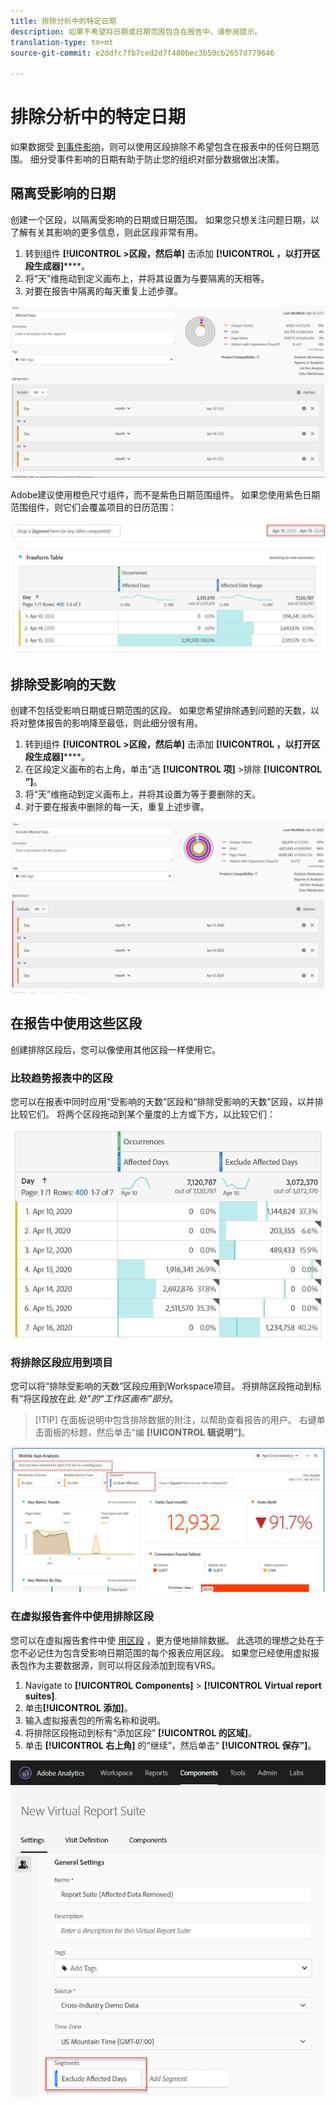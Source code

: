 ```yaml
---
title: 排除分析中的特定日期
description: 如果不希望将日期或日期范围包含在报告中，请参阅提示。
translation-type: tm+mt
source-git-commit: e2ddfc7fb7ced2d7f480bec3b50cb2657d779646

---
```



# 排除分析中的特定日期

如果数据受 [到事件影响](/help/technotes/event-impacted.md)，则可以使用区段排除不希望包含在报表中的任何日期范围。 细分受事件影响的日期有助于防止您的组织对部分数据做出决策。

## 隔离受影响的日期

创建一个区段，以隔离受影响的日期或日期范围。 如果您只想关注问题日期，以了解有关其影响的更多信息，则此区段非常有用。

1. 转到组件 **[!UICONTROL >区段，然后单]** 击添加 **[!UICONTROL ，以打开区段生成器]******。
2. 将“天”维拖动到定义画布上，并将其设置为与要隔离的天相等。
3. 对要在报告中隔离的每天重复上述步骤。

![受影响的天数部分](../assets/affected_days.jpg)

Adobe建议使用橙色尺寸组件，而不是紫色日期范围组件。 如果您使用紫色日期范围组件，则它们会覆盖项目的日历范围：

![不包括区段日期类型](../assets/exclude_segment_day_type.jpg)

## 排除受影响的天数

创建不包括受影响日期或日期范围的区段。 如果您希望排除遇到问题的天数，以将对整体报告的影响降至最低，则此细分很有用。

1. 转到组件 **[!UICONTROL >区段，然后单]** 击添加 **[!UICONTROL ，以打开区段生成器]******。
2. 在区段定义画布的右上角，单击“选 **[!UICONTROL 项]** >排除 **[!UICONTROL ”]**。
3. 将“天”维拖动到定义画布上，并将其设置为等于要删除的天。
4. 对于要在报表中删除的每一天，重复上述步骤。

![排除受影响的天数](../assets/exclude_affected_days.jpg)

## 在报告中使用这些区段

创建排除区段后，您可以像使用其他区段一样使用它。

### 比较趋势报表中的区段

您可以在报表中同时应用“受影响的天数”区段和“排除受影响的天数”区段，以并排比较它们。 将两个区段拖动到某个量度的上方或下方，以比较它们：

![两个细分](../assets/affected_and_exclude.png)

### 将排除区段应用到项目

您可以将“排除受影响的天数”区段应用到Workspace项目。 将排除区段拖动到标有“将区段放在此 *处”的“工作区画布”部分*。

>[!TIP] 在面板说明中包含排除数据的附注，以帮助查看报告的用户。 右键单击面板的标题，然后单击“编 **[!UICONTROL 辑说明”]**。

![应用于面板的段](../assets/exclude_segment_panel.jpg)

### 在虚拟报告套件中使用排除区段

您可以在虚拟报告套件中使 [用区段](../../vrs/vrs-about.md) ，更方便地排除数据。 此选项的理想之处在于您不必记住为包含受影响日期范围的每个报表应用区段。 如果您已经使用虚拟报表包作为主要数据源，则可以将区段添加到现有VRS。

1. Navigate to **[!UICONTROL Components]** > **[!UICONTROL Virtual report suites]**.
2. 单击&#x200B;**[!UICONTROL 添加]**。
3. 输入虚拟报表包的所需名称和说明。
4. 将排除区段拖动到标有“添加区段” **[!UICONTROL 的区域]**。
5. 单击 **[!UICONTROL 右上角]** 的“继续”，然后单击“ **[!UICONTROL 保存”]**。

![应用于VRS的段](../assets/exclude_segment_vrs.png)

